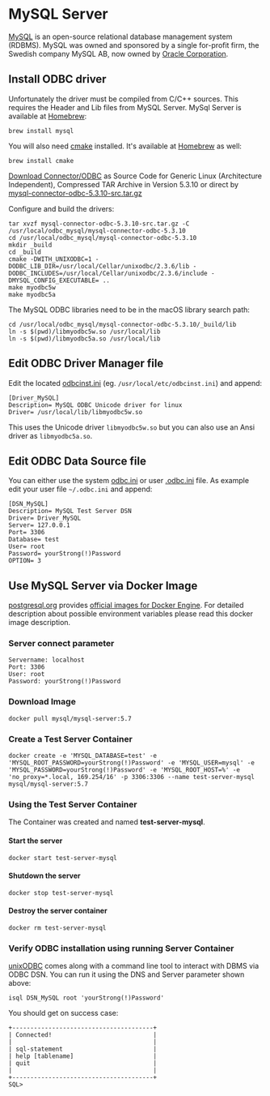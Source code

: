 # MySQL Server
[MySQL](https://www.mysql.com) is an open-source relational database management system (RDBMS). MySQL was owned and sponsored by a single for-profit firm, the Swedish company MySQL AB, now owned by [Oracle Corporation](https://www.oracle.com/index.html).

## Install ODBC driver
Unfortunately the driver must be compiled from C/C++ sources. This requires the Header and Lib files from MySQL Server.
MySql Server is available at [Homebrew](https://brew.sh/):
```
brew install mysql
```
You will also need [cmake](https://cmake.org) installed. It's available at [Homebrew](https://brew.sh/) as well:
```
brew install cmake
```

[Download Connector/ODBC](https://dev.mysql.com/downloads/connector/odbc/) as Source Code for Generic Linux (Architecture Independent), Compressed TAR Archive in Version 5.3.10 or direct by [mysql-connector-odbc-5.3.10-src.tar.gz](https://dev.mysql.com/get/Downloads/Connector-ODBC/5.3/mysql-connector-odbc-5.3.10-src.tar.gz)

Configure and build the drivers:
```
tar xvzf mysql-connector-odbc-5.3.10-src.tar.gz -C /usr/local/odbc_mysql/mysql-connector-odbc-5.3.10
cd /usr/local/odbc_mysql/mysql-connector-odbc-5.3.10
mkdir _build
cd _build
cmake -DWITH_UNIXODBC=1 -DODBC_LIB_DIR=/usr/local/Cellar/unixodbc/2.3.6/lib -DODBC_INCLUDES=/usr/local/Cellar/unixodbc/2.3.6/include -DMYSQL_CONFIG_EXECUTABLE= ..
make myodbc5w
make myodbc5a
```

The MySQL ODBC libraries need to be in the macOS library search path:

```
cd /usr/local/odbc_mysql/mysql-connector-odbc-5.3.10/_build/lib
ln -s $(pwd)/libmyodbc5w.so /usr/local/lib
ln -s $(pwd)/libmyodbc5a.so /usr/local/lib
```

## Edit ODBC Driver Manager file
Edit the located [odbcinst.ini](https://github.com/hrabe/odbc-on-macos#locate-your-odbc-driver-and-data-source-config-files) (eg. `/usr/local/etc/odbcinst.ini`) and append:
```
[Driver_MySQL]
Description= MySQL ODBC Unicode driver for linux
Driver= /usr/local/lib/libmyodbc5w.so
```
This uses the Unicode driver `libmyodbc5w.so` but you can also use an Ansi driver as `libmyodbc5a.so`.

## Edit ODBC Data Source file
You can either use the system [odbc.ini](https://github.com/hrabe/odbc-on-macos#locate-your-odbc-driver-and-data-source-config-files) or user [.odbc.ini](https://github.com/hrabe/odbc-on-macos#locate-your-odbc-driver-and-data-source-config-files) file. As example edit your user file `~/.odbc.ini` and append:
```
[DSN_MySQL]
Description= MySQL Test Server DSN
Driver= Driver_MySQL
Server= 127.0.0.1
Port= 3306
Database= test
User= root
Password= yourStrong(!)Password
OPTION= 3
```

## Use MySQL Server via Docker Image
[postgresql.org](https://www.postgresql.org) provides [official images for Docker Engine](https://store.docker.com/images/postgres). For detailed description about possible environment variables please read this docker image description.

### Server connect parameter
```
Servername: localhost
Port: 3306
User: root
Password: yourStrong(!)Password
```

### Download Image
```
docker pull mysql/mysql-server:5.7
```

### Create a Test Server Container
```
docker create -e 'MYSQL_DATABASE=test' -e 'MYSQL_ROOT_PASSWORD=yourStrong(!)Password' -e 'MYSQL_USER=mysql' -e 'MYSQL_PASSWORD=yourStrong(!)Password' -e 'MYSQL_ROOT_HOST=%' -e 'no_proxy=*.local, 169.254/16' -p 3306:3306 --name test-server-mysql mysql/mysql-server:5.7
```

### Using the Test Server Container
The Container was created and named **test-server-mysql**. 

#### Start the server
```
docker start test-server-mysql
```

#### Shutdown the server
```
docker stop test-server-mysql
```

#### Destroy the server container
```
docker rm test-server-mysql
```

### Verify ODBC installation using running Server Container
[unixODBC](http://www.unixodbc.org/) comes along with a command line tool to interact with DBMS via ODBC DSN. You can run it using the DNS and Server parameter shown above:

```
isql DSN_MySQL root 'yourStrong(!)Password'
```

You should get on success case:
```
+---------------------------------------+
| Connected!                            |
|                                       |
| sql-statement                         |
| help [tablename]                      |
| quit                                  |
|                                       |
+---------------------------------------+
SQL>
```
